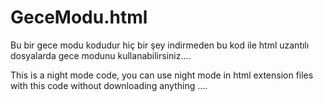 # GeceModu.html
Bu bir gece modu kodudur hiç bir şey indirmeden bu kod ile html uzantılı dosyalarda gece modunu kullanabilirsiniz....

This is a night mode code, you can use night mode in html extension files with this code without downloading anything ....
